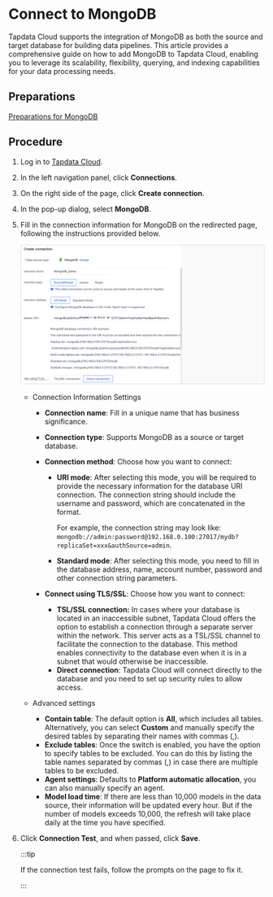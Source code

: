 # Connect to MongoDB

Tapdata Cloud supports the integration of MongoDB as both the source and target database for building data pipelines. This article provides a comprehensive guide on how to add MongoDB to Tapdata Cloud, enabling you to leverage its scalability, flexibility, querying, and indexing capabilities for your data processing needs.

## Preparations

[Preparations for MongoDB](../../../prerequisites/config-database/certified/mongodb.md)

## Procedure

1. Log in to [Tapdata Cloud](https://cloud.tapdata.io/).

2. In the left navigation panel, click **Connections**.

3. On the right side of the page, click **Create connection**.

4. In the pop-up dialog, select **MongoDB**.

5. Fill in the connection information for MongoDB on the redirected page, following the instructions provided below.

   ![MongoDB Connection Example](../../../images/mongodb_connection.png)

   * Connection Information Settings

      * **Connection name**: Fill in a unique name that has business significance.
      
      * **Connection type**: Supports MongoDB as a source or target database.
      
      * **Connection method**: Choose how you want to connect:
         * **URI mode**: After selecting this mode, you will be required to provide the necessary information for the database URI connection. The connection string should include the username and password, which are concatenated in the format. 
         
           For example, the connection string may look like: ` mongodb://admin:password@192.168.0.100:27017/mydb?replicaSet=xxx&authSource=admin`.           
         
         * **Standard mode**: After selecting this mode, you need to fill in the database address, name, account number, password and other connection string parameters. 
         
      * **Connect using TLS/SSL**: Choose how you want to connect:
         * **TSL/SSL connection:** In cases where your database is located in an inaccessible subnet, Tapdata Cloud offers the option to establish a connection through a separate server within the network. This server acts as a TSL/SSL channel to facilitate the connection to the database. This method enables connectivity to the database even when it is in a subnet that would otherwise be inaccessible.
         * **Direct connection**: Tapdata Cloud will connect directly to the database and you need to set up security rules to allow access.
      
   * Advanced settings

      * **Contain table**: The default option is **All**, which includes all tables. Alternatively, you can select **Custom** and manually specify the desired tables by separating their names with commas (,).
      * **Exclude tables**: Once the switch is enabled, you have the option to specify tables to be excluded. You can do this by listing the table names separated by commas (,) in case there are multiple tables to be excluded.
      * **Agent settings**: Defaults to **Platform automatic allocation**, you can also manually specify an agent.
      * **Model load time**: If there are less than 10,000 models in the data source, their information will be updated every hour. But if the number of models exceeds 10,000, the refresh will take place daily at the time you have specified.

6. Click **Connection Test**, and when passed, click **Save**.

   :::tip

   If the connection test fails, follow the prompts on the page to fix it.

   :::